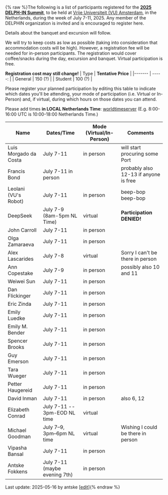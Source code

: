 {% raw %}The following is a list of participants registered for the [**2025 DELPH-IN Summit**](https://delph-in.github.io/docs/summits/AmsterdamTop), to be held at [Vrije Universiteit (VU) Amsterdam](https://vu.nl/en), in the Netherlands, during the week of July 7-11, 2025.  Any member of the DELPHIN organization is invited and is encouraged to register here.

Details about the banquet and excursion will follow.

We will try to keep costs as low as possible (taking into consideration that accommodation costs will be high). However, a registration fee will be needed for in-person participants. The registration would cover coffee/snacks during the day, excursion and banquet. Virtual participation is free.

**Registration cost may still change!**
| Type    | **Tentative Price** |
|-------  | -----: |
| General | 150 (?) |
| Student | 100 (?) | 

Please register your planned participation by editing this table to indicate which dates you'll
be attending, your mode of participation (i.e. Virtual or In-Person) and, if virtual, during which hours on those dates you can attend.

Please add times **in LOCAL Netherlands Time**:
[worldtimeserver](https://www.worldtimeserver.com/meeting-planner-times.aspx?Day=7&Mon=7&Y=2024&L0=UTC&L1=NL&L2=SG&L3=BR-RJ&L4=US-WA&L5=&L6=&L7=) (E.g. 8:00-16:00 UTC is 10:00-18:00 Netherlands Time.)

| Name | Dates/Time | Mode (Virtual/In-Person) | Comments |
|-------|------|-----|---------|
|Luis Morgado da Costa|July 7-11|in person | will start procuring some Port |
|Francis Bond|July 7-11 in person | |probably also 12-13 if anyone is free|
|Leolani (VU's Robot)|July 7-11| in person | beep-bop beep-bop |
|DeepSeek |July 7-9 (8am-5pm NL Time)| virtual | **Participation DENIED!** |
|John Carroll|July 7-11|in person | |
|Olga Zamaraeva|July 7-11|in person | |
|Alex Lascarides| July 7-8| virtual | Sorry I can't be there in person |
|Ann Copestake|July 7-9|in person | possibly also 10 and 11 |
|Weiwei Sun|July 7-11|in person| |
|Dan Flickinger|July 7-11|in person | |
|Eric Zinda|July 7-11|in person | |
|Emily Luedke|July 7-11|in person | |
|Emily M. Bender|July 7-11|in person| |
|Spencer Brooks|July 7-11|in person | |
|Guy Emerson|July 7-11|in person||
|Tara Wueger|July 7-11|in person||
|Petter Haugereid|July 7-11|in person||
|David Inman|July 7-11|in person|also 6, 12|
|Elizabeth Conrad|July 7-11 -- 3pm-EOD NL time|virtual| |
|Michael Goodman|July 7&ndash;9, 3pm&ndash;6pm NL time|virtual| Wishing I could be there in person |
|Vipasha Bansal|July 7-11|in person||
|Antske Fokkens| July 7-11 (maybe evening 7th)|in person||

Last update: 2025-05-16 by antske [[edit](https://github.com/delph-in/docs/wiki/AmsterdamParticipants/_edit)]{% endraw %}